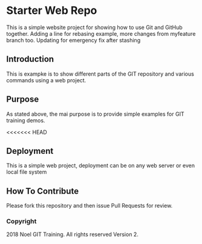 # Starter Web Repo

This is a simple website project for
showing how to use Git and GitHub together.
Adding a line for rebasing example,
more changes from myfeature branch too.
Updating for emergency fix after stashing

## Introduction

This is exampke is to show different parts
of the GIT repository and various commands
using a web project.

## Purpose

As stated above, the mai purpose is to
provide simple examples for GIT training
demos.

<<<<<<< HEAD
## Deployment

This is a simple web project, deployment
can be on any web server or even local
file system

## How To Contribute

Please fork this repository and then issue Pull Requests
for review.

### Copyright

2018 Noel GIT Training. All rights reserved Version 2.
